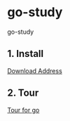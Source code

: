 # go-study
go-study

## 1. Install 

[Download Address](https://go.dev/dl/)

## 2. Tour

[Tour for go](https://tour.go-zh.org/concurrency/1)

